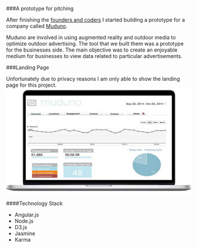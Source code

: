 ###A prototype for pitching

After finishing the [founders and coders](http://www.foundersandcoders.com/) I started building a prototype for a company called [Muduno](http://www.muduno.com/). 

Muduno are involved in using augmented reality and outdoor media to optimize outdoor advertising. The tool that we built them was a prototype for the businesses side. The main objective was to create an enjoyable medium for businesses to view data related to particular advertisements.

###Landing Page

Unfortunately due to privacy reasons I am only able to show the landing page for this project. 
![](muduno.png)


####Technology Stack
- Angular.js
- Node.js
- D3.js
- Jasmine
- Karma